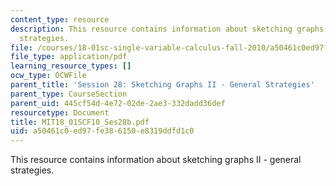 ```yaml
---
content_type: resource
description: This resource contains information about sketching graphs II - general
  strategies.
file: /courses/18-01sc-single-variable-calculus-fall-2010/a50461c0ed97fe386150e8319ddfd1c0_MIT18_01SCF10_Ses28b.pdf
file_type: application/pdf
learning_resource_types: []
ocw_type: OCWFile
parent_title: 'Session 28: Sketching Graphs II - General Strategies'
parent_type: CourseSection
parent_uid: 445cf54d-4e72-02de-2ae3-332dadd36def
resourcetype: Document
title: MIT18_01SCF10_Ses28b.pdf
uid: a50461c0-ed97-fe38-6150-e8319ddfd1c0
---
```

This resource contains information about sketching graphs II - general strategies.

